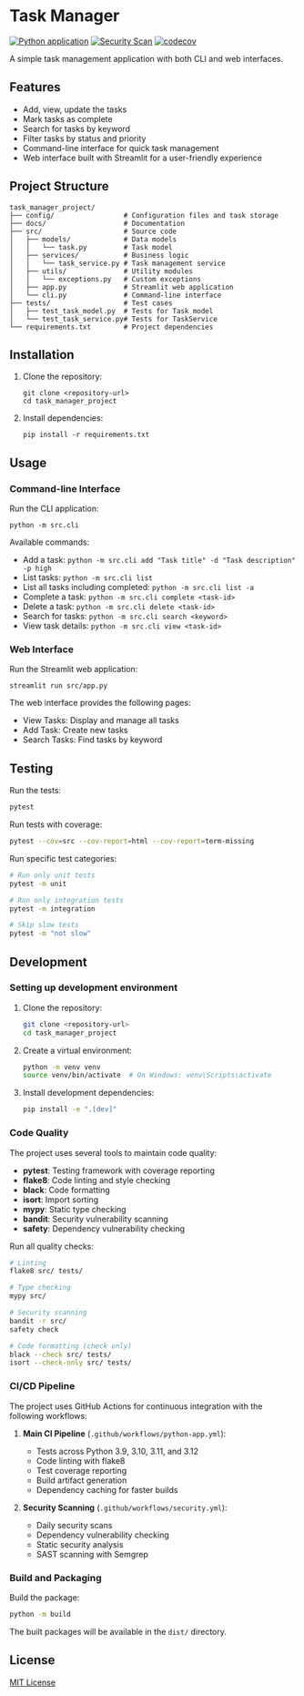 # Task Manager

[![Python application](https://github.com/example/task-manager/actions/workflows/python-app.yml/badge.svg)](https://github.com/example/task-manager/actions/workflows/python-app.yml)
[![Security Scan](https://github.com/example/task-manager/actions/workflows/security.yml/badge.svg)](https://github.com/example/task-manager/actions/workflows/security.yml)
[![codecov](https://codecov.io/gh/example/task-manager/branch/main/graph/badge.svg)](https://codecov.io/gh/example/task-manager)

A simple task management application with both CLI and web interfaces.

## Features

- Add, view, update the tasks
- Mark tasks as complete
- Search for tasks by keyword
- Filter tasks by status and priority
- Command-line interface for quick task management
- Web interface built with Streamlit for a user-friendly experience

## Project Structure

```
task_manager_project/
├── config/                 # Configuration files and task storage
├── docs/                   # Documentation
├── src/                    # Source code
│   ├── models/             # Data models
│   │   └── task.py         # Task model
│   ├── services/           # Business logic
│   │   └── task_service.py # Task management service
│   ├── utils/              # Utility modules
│   │   └── exceptions.py   # Custom exceptions
│   ├── app.py              # Streamlit web application
│   └── cli.py              # Command-line interface
├── tests/                  # Test cases
│   ├── test_task_model.py  # Tests for Task model
│   └── test_task_service.py# Tests for TaskService
└── requirements.txt        # Project dependencies
```

## Installation

1. Clone the repository:
   ```
   git clone <repository-url>
   cd task_manager_project
   ```

2. Install dependencies:
   ```
   pip install -r requirements.txt
   ```

## Usage

### Command-line Interface

Run the CLI application:

```
python -m src.cli
```

Available commands:

- Add a task: `python -m src.cli add "Task title" -d "Task description" -p high`
- List tasks: `python -m src.cli list`
- List all tasks including completed: `python -m src.cli list -a`
- Complete a task: `python -m src.cli complete <task-id>`
- Delete a task: `python -m src.cli delete <task-id>`
- Search for tasks: `python -m src.cli search <keyword>`
- View task details: `python -m src.cli view <task-id>`

### Web Interface

Run the Streamlit web application:

```
streamlit run src/app.py
```

The web interface provides the following pages:
- View Tasks: Display and manage all tasks
- Add Task: Create new tasks
- Search Tasks: Find tasks by keyword

## Testing

Run the tests:

```bash
pytest
```

Run tests with coverage:

```bash
pytest --cov=src --cov-report=html --cov-report=term-missing
```

Run specific test categories:

```bash
# Run only unit tests
pytest -m unit

# Run only integration tests  
pytest -m integration

# Skip slow tests
pytest -m "not slow"
```

## Development

### Setting up development environment

1. Clone the repository:
   ```bash
   git clone <repository-url>
   cd task_manager_project
   ```

2. Create a virtual environment:
   ```bash
   python -m venv venv
   source venv/bin/activate  # On Windows: venv\Scripts\activate
   ```

3. Install development dependencies:
   ```bash
   pip install -e ".[dev]"
   ```

### Code Quality

The project uses several tools to maintain code quality:

- **pytest**: Testing framework with coverage reporting
- **flake8**: Code linting and style checking
- **black**: Code formatting
- **isort**: Import sorting
- **mypy**: Static type checking
- **bandit**: Security vulnerability scanning
- **safety**: Dependency vulnerability checking

Run all quality checks:

```bash
# Linting
flake8 src/ tests/

# Type checking
mypy src/

# Security scanning
bandit -r src/
safety check

# Code formatting (check only)
black --check src/ tests/
isort --check-only src/ tests/
```

### CI/CD Pipeline

The project uses GitHub Actions for continuous integration with the following workflows:

1. **Main CI Pipeline** (`.github/workflows/python-app.yml`):
   - Tests across Python 3.9, 3.10, 3.11, and 3.12
   - Code linting with flake8
   - Test coverage reporting
   - Build artifact generation
   - Dependency caching for faster builds

2. **Security Scanning** (`.github/workflows/security.yml`):
   - Daily security scans
   - Dependency vulnerability checking
   - Static security analysis
   - SAST scanning with Semgrep

### Build and Packaging

Build the package:

```bash
python -m build
```

The built packages will be available in the `dist/` directory.

## License

[MIT License](LICENSE)
